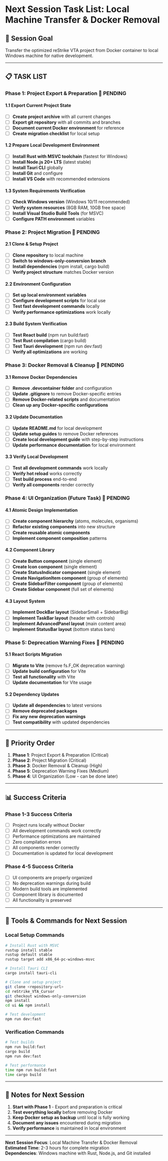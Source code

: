 # Next Session Task List: Local Machine Transfer & Docker Removal

## 🎯 **Session Goal**
Transfer the optimized reStrike VTA project from Docker container to local Windows machine for native development.

---

## 📋 **TASK LIST**

### **Phase 1: Project Export & Preparation** 🔄 **PENDING**

#### **1.1 Export Current Project State**
- [ ] **Create project archive** with all current changes
- [ ] **Export git repository** with all commits and branches
- [ ] **Document current Docker environment** for reference
- [ ] **Create migration checklist** for local setup

#### **1.2 Prepare Local Development Environment**
- [ ] **Install Rust with MSVC toolchain** (fastest for Windows)
- [ ] **Install Node.js 20+ LTS** (latest stable)
- [ ] **Install Tauri CLI** globally
- [ ] **Install Git** and configure
- [ ] **Install VS Code** with recommended extensions

#### **1.3 System Requirements Verification**
- [ ] **Check Windows version** (Windows 10/11 recommended)
- [ ] **Verify system resources** (8GB RAM, 10GB free space)
- [ ] **Install Visual Studio Build Tools** (for MSVC)
- [ ] **Configure PATH environment** variables

### **Phase 2: Project Migration** 🔄 **PENDING**

#### **2.1 Clone & Setup Project**
- [ ] **Clone repository** to local machine
- [ ] **Switch to windows-only-conversion branch**
- [ ] **Install dependencies** (npm install, cargo build)
- [ ] **Verify project structure** matches Docker version

#### **2.2 Environment Configuration**
- [ ] **Set up local environment variables**
- [ ] **Configure development scripts** for local use
- [ ] **Test fast development commands** locally
- [ ] **Verify performance optimizations** work locally

#### **2.3 Build System Verification**
- [ ] **Test React build** (npm run build:fast)
- [ ] **Test Rust compilation** (cargo build)
- [ ] **Test Tauri development** (npm run dev:fast)
- [ ] **Verify all optimizations** are working

### **Phase 3: Docker Removal & Cleanup** 🔄 **PENDING**

#### **3.1 Remove Docker Dependencies**
- [ ] **Remove .devcontainer folder** and configuration
- [ ] **Update .gitignore** to remove Docker-specific entries
- [ ] **Remove Docker-related scripts** and documentation
- [ ] **Clean up any Docker-specific configurations**

#### **3.2 Update Documentation**
- [ ] **Update README.md** for local development
- [ ] **Update setup guides** to remove Docker references
- [ ] **Create local development guide** with step-by-step instructions
- [ ] **Update performance documentation** for local environment

#### **3.3 Verify Local Development**
- [ ] **Test all development commands** work locally
- [ ] **Verify hot reload** works correctly
- [ ] **Test build process** end-to-end
- [ ] **Verify all components** render correctly

### **Phase 4: UI Organization (Future Task)** 🔄 **PENDING**

#### **4.1 Atomic Design Implementation**
- [ ] **Create component hierarchy** (atoms, molecules, organisms)
- [ ] **Refactor existing components** into new structure
- [ ] **Create reusable atomic components**
- [ ] **Implement component composition** patterns

#### **4.2 Component Library**
- [ ] **Create Button component** (single element)
- [ ] **Create Icon component** (single element)
- [ ] **Create StatusIndicator component** (single element)
- [ ] **Create NavigationItem component** (group of elements)
- [ ] **Create SidebarFilter component** (group of elements)
- [ ] **Create Sidebar component** (full set of elements)

#### **4.3 Layout System**
- [ ] **Implement DockBar layout** (SidebarSmall + SidebarBig)
- [ ] **Implement TaskBar layout** (header with controls)
- [ ] **Implement AdvancedPanel layout** (main content area)
- [ ] **Implement StatusBar layout** (bottom status bars)

### **Phase 5: Deprecation Warning Fixes** 🔄 **PENDING**

#### **5.1 React Scripts Migration**
- [ ] **Migrate to Vite** (remove fs.F_OK deprecation warning)
- [ ] **Update build configuration** for Vite
- [ ] **Test all functionality** with Vite
- [ ] **Update documentation** for Vite usage

#### **5.2 Dependency Updates**
- [ ] **Update all dependencies** to latest versions
- [ ] **Remove deprecated packages**
- [ ] **Fix any new deprecation warnings**
- [ ] **Test compatibility** with updated dependencies

---

## 🚀 **Priority Order**

1. **Phase 1**: Project Export & Preparation (Critical)
2. **Phase 2**: Project Migration (Critical)
3. **Phase 3**: Docker Removal & Cleanup (High)
4. **Phase 5**: Deprecation Warning Fixes (Medium)
5. **Phase 4**: UI Organization (Low - can be done later)

---

## 📊 **Success Criteria**

### **Phase 1-3 Success Criteria**
- [ ] Project runs locally without Docker
- [ ] All development commands work correctly
- [ ] Performance optimizations are maintained
- [ ] Zero compilation errors
- [ ] All components render correctly
- [ ] Documentation is updated for local development

### **Phase 4-5 Success Criteria**
- [ ] UI components are properly organized
- [ ] No deprecation warnings during build
- [ ] Modern build tools are implemented
- [ ] Component library is documented
- [ ] All functionality is preserved

---

## 🔧 **Tools & Commands for Next Session**

### **Local Setup Commands**
```bash
# Install Rust with MSVC
rustup install stable
rustup default stable
rustup target add x86_64-pc-windows-msvc

# Install Tauri CLI
cargo install tauri-cli

# Clone and setup project
git clone <repository-url>
cd reStrike_VTA_Cursor
git checkout windows-only-conversion
npm install
cd ui && npm install

# Test development
npm run dev:fast
```

### **Verification Commands**
```bash
# Test builds
npm run build:fast
cargo build
npm run dev:fast

# Test performance
time npm run build:fast
time cargo build
```

---

## 📝 **Notes for Next Session**

1. **Start with Phase 1** - Export and preparation is critical
2. **Test everything locally** before removing Docker
3. **Keep Docker setup as backup** until local is fully working
4. **Document any issues** encountered during migration
5. **Verify performance** is maintained in local environment

---

**Next Session Focus**: Local Machine Transfer & Docker Removal  
**Estimated Time**: 2-3 hours for complete migration  
**Dependencies**: Windows machine with Rust, Node.js, and Git installed 
